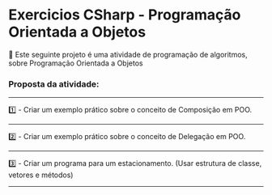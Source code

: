 # Exercicios CSharp - Programação Orientada a Objetos 

 📌 Este seguinte projeto é uma atividade de programação de algoritmos, sobre Programação Orientada a Objetos 

### Proposta da atividade:

----------------------------------------------------------------------------

1️⃣ - Criar um exemplo prático sobre o conceito de Composição em POO.

----------------------------------------------------------------------------

2️⃣ - Criar um exemplo prático sobre o conceito de Delegação em POO.

----------------------------------------------------------------------------

3️⃣ - Criar um programa para um estacionamento. (Usar estrutura de classe, vetores e métodos)

----------------------------------------------------------------------------



